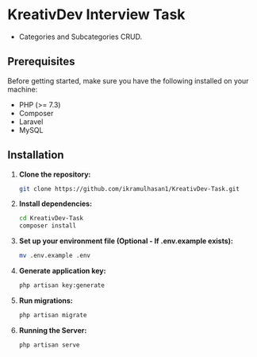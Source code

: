 # KreativDev Interview Task

- Categories and Subcategories CRUD.

## Prerequisites

Before getting started, make sure you have the following installed on your machine:

- PHP (>= 7.3)
- Composer
- Laravel
- MySQL

## Installation

1. **Clone the repository:**

   ```bash
   git clone https://github.com/ikramulhasan1/KreativDev-Task.git
   ```
   
2. **Install dependencies:**

   ```bash
   cd KreativDev-Task
   composer install
   ```
   
3. **Set up your environment file (Optional - If .env.example exists):**

   ```bash
   mv .env.example .env
   ```

4. **Generate application key:**

    ```bash
    php artisan key:generate
    ```

5. **Run migrations:**

    ```bash
    php artisan migrate
    ```

6. **Running the Server:**

    ```bash
    php artisan serve
    ```

   
